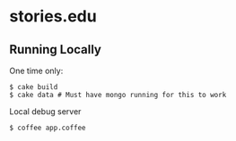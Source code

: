 stories.edu
===========

## Running Locally

One time only:

    $ cake build
    $ cake data # Must have mongo running for this to work

Local debug server

    $ coffee app.coffee

